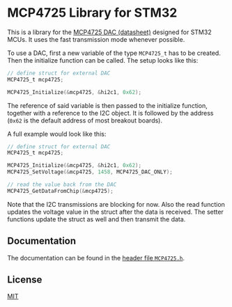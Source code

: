 # MCP4725 Library for STM32

This is a library for the [MCP4725 DAC (datasheet)](http://ww1.microchip.com/downloads/en/devicedoc/22039d.pdf) designed for STM32 MCUs. It uses the fast transmission mode whenever possible.	

To use a DAC, first a new variable of the type `MCP4725_t` has to be created. Then the initialize function can be called. The setup looks like this:

```C
// define struct for external DAC
MCP4725_t mcp4725;

MCP4725_Initialize(&mcp4725, &hi2c1, 0x62);
```

The reference of said variable is then passed to the initialize function, together with a reference to the I2C object. It is followed by the address (`0x62` is the default address of most breakout boards).

A full example would look like this:

```C
// define struct for external DAC
MCP4725_t mcp4725;

MCP4725_Initialize(&mcp4725, &hi2c1, 0x62);
MCP4725_SetVoltage(&mcp4725, 1458, MCP4725_DAC_ONLY);

// read the value back from the DAC
MCP4725_GetDataFromChip(&mcp4725);
```

Note that the I2C transmissions are blocking for now. Also the read function updates the voltage value in the struct after the data is received. The setter functions update the struct as well and then transmit the data.

## Documentation

The documentation can be found in the [header file `MCP4725.h`](MCP4725.h).

## License

[MIT](LICENSE)